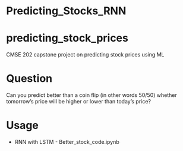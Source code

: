 # Predicting_Stocks_RNN

# predicting_stock_prices
CMSE 202 capstone project on predicting stock prices using ML

# Question
Can you predict better than a coin flip (in other words 50/50) whether tomorrow’s price will be higher or lower than today’s price?

# Usage
* RNN with LSTM - Better_stock_code.ipynb
